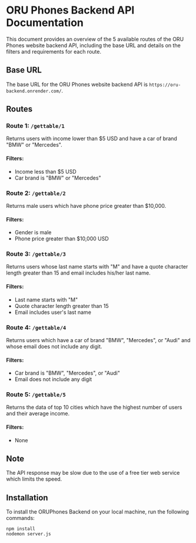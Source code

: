 

# ORU Phones Backend API Documentation

This document provides an overview of the 5 available routes of the ORU Phones website backend API, including the base URL and details on the filters and requirements for each route.

## Base URL

The base URL for the ORU Phones website backend API is `https://oru-backend.onrender.com/`.

## Routes

### Route 1: `/gettable/1`

Returns users with income lower than $5 USD and have a car of brand "BMW" or "Mercedes".

#### Filters:
- Income less than $5 USD
- Car brand is "BMW" or "Mercedes"

### Route 2: `/gettable/2`

Returns male users which have phone price greater than $10,000.

#### Filters:
- Gender is male
- Phone price greater than $10,000 USD

### Route 3: `/gettable/3`

Returns users whose last name starts with "M" and have a quote character length greater than 15 and email includes his/her last name.

#### Filters:
- Last name starts with "M"
- Quote character length greater than 15
- Email includes user's last name

### Route 4: `/gettable/4`

Returns users which have a car of brand "BMW", "Mercedes", or "Audi" and whose email does not include any digit.

#### Filters:
- Car brand is "BMW", "Mercedes", or "Audi"
- Email does not include any digit

### Route 5: `/gettable/5`

Returns the data of top 10 cities which have the highest number of users and their average income.

#### Filters:
- None

## Note

The API response may be slow due to the use of a free tier web service which limits the speed.
## Installation
To install the ORUPhones Backend on your local machine, run the following commands:
```
npm install
nodemon server.js
```
